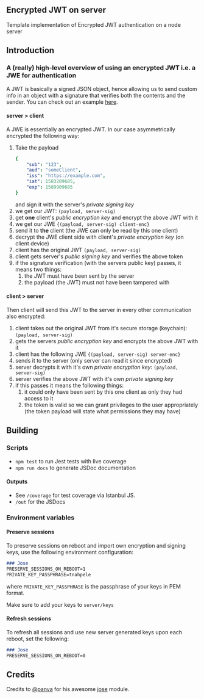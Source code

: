 ## Encrypted JWT on server

Template implementation of Encrypted JWT authentication on a node server

## Introduction

### A (really) high-level overview of using an encrypted JWT i.e. a JWE for authentication
A JWT is basically a signed JSON object, hence allowing us to send custom info in an object with a signature that verifies both the contents and the sender. You can check out an example [here](https://jwt.io/#debugger-io?token=eyJhbGciOiJFUzI1NiIsInR5cCI6IkpXVCJ9.eyJzdWIiOiIxMjM0NTY3ODkwIiwibmFtZSI6IkpvaG4gRG9lIiwiaXNzIjoiaHR0cHM6Ly9leGFtcGxlLmNvbSIsImF1ZCI6IlhZQ2xpZW50IiwiaWF0IjoxNTE2MjM5MDIyfQ.u7uTfEPcDsTICj5C_ABMzfFCpT8OtNr1IP2NiZ4M8f0tC-a50gAku4xgGm2v-G0r2jIhwW_9W2yLH3COSpz8UA&publicKey=-----BEGIN%20PUBLIC%20KEY-----%0AMFkwEwYHKoZIzj0CAQYIKoZIzj0DAQcDQgAEEVs%2Fo5%2BuQbTjL3chynL4wXgUg2R9%0Aq9UU8I5mEovUf86QZ7kOBIjJwqnzD1omageEHWwHdBO6B%2BdFabmdT9POxg%3D%3D%0A-----END%20PUBLIC%20KEY-----).

#### server > client

A JWE is essentially an encrypted JWT. In our case asymmetrically encrypted the following way:

1. Take the payload
    ``` yaml
    {
        "sub": "123",
        "aud": "someClient",
        "iss": "https://example.com",
        "iat": 1583209685,
        "exp": 1589909685
    }
    ```
    and sign it with the server's _private signing key_
2. we get our JWT: `(payload, server-sig)`
3. get **one** client's _public encryption key_ and encrypt the above JWT with it
4. we get our JWE `{(payload, server-sig) client-enc}`
5. send it to **the** client (the JWE can only be read by this one client)
6. decrypt the JWE client side with client's _private encryption key_ (on client device)
7. client has the original JWT `(payload, server-sig)`
8. client gets server's _public signing key_ and verifies the above token
9. if the signature verification (with the servers public key) passes, it means two things:
   1. the JWT must have been sent by the server
   2. the payload (the JWT) must not have been tampered with

#### client > server

Then client will send this JWT to the server in every other communication also encrypted:

1. client takes out the original JWT from it's secure storage (keychain): `(payload, server-sig)`
2. gets the servers _public encryption key_ and encrypts the above JWT with it
3. client has the following JWE `{(payload, server-sig) server-enc}`
4. sends it to the server (only server can read it since encrypted)
5. server decrypts it with it's own _private encryption key_: `(payload, server-sig)`
6. server verifies the above JWT with it's own _private signing key_
7. if this passes it means the following things:
   1. it could only have been sent by this one client as only they had access to it
   2. the token is valid so we can grant privileges to the user appropriately (the token payload will state what permissions they may have)

## Building

### Scripts

 - `npm test` to run Jest tests with live coverage
 - `npm run docs` to generate JSDoc documentation

#### Outputs

 - See `/coverage` for test coverage via Istanbul JS.
 - `/out` for the JSDocs

### Environment variables

#### Preserve sessions

To preserve sessions on reboot and import own encryption and signing keys, use the following environment configuration:

``` markdown
### Jose
PRESERVE_SESSIONS_ON_REBOOT=1
PRIVATE_KEY_PASSPHRASE=tnahpele
```

where `PRIVATE_KEY_PASSPHRASE` is the passphrase of your keys in PEM format.

Make sure to add your keys to `server/keys`

#### Refresh sessions

To refresh all sessions and use new server generated keys upon each reboot, set the following:

``` markdown
### Jose
PRESERVE_SESSIONS_ON_REBOOT=0
```

## Credits

Credits to [@panva](https://github.com/panva) for his awesome [jose](https://github.com/panva/jose) module.
